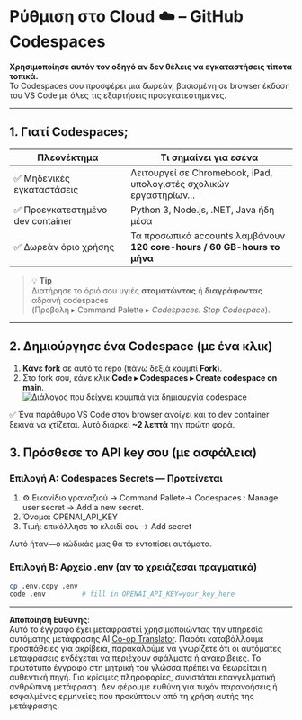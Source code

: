 <!--
CO_OP_TRANSLATOR_METADATA:
{
  "original_hash": "be9cef0460b3696ed5d8f6f8d2f64d45",
  "translation_date": "2025-08-26T16:55:35+00:00",
  "source_file": "00-course-setup/01-setup-cloud.md",
  "language_code": "el"
}
-->
# Ρύθμιση στο Cloud ☁️ – GitHub Codespaces

**Χρησιμοποίησε αυτόν τον οδηγό αν δεν θέλεις να εγκαταστήσεις τίποτα τοπικά.**  
Το Codespaces σου προσφέρει μια δωρεάν, βασισμένη σε browser έκδοση του VS Code με όλες τις εξαρτήσεις προεγκατεστημένες.

---

## 1.  Γιατί Codespaces;

| Πλεονέκτημα | Τι σημαίνει για εσένα |
|-------------|----------------------|
| ✅ Μηδενικές εγκαταστάσεις | Λειτουργεί σε Chromebook, iPad, υπολογιστές σχολικών εργαστηρίων… |
| ✅ Προεγκατεστημένο dev container | Python 3, Node.js, .NET, Java ήδη μέσα |
| ✅ Δωρεάν όριο χρήσης | Τα προσωπικά accounts λαμβάνουν **120 core-hours / 60 GB-hours το μήνα** |

> 💡 **Tip**  
> Διατήρησε το όριό σου υγιές **σταματώντας** ή **διαγράφοντας** αδρανή codespaces  
> (Προβολή ▸ Command Palette ▸ *Codespaces: Stop Codespace*).

---

## 2.  Δημιούργησε ένα Codespace (με ένα κλικ)

1. **Κάνε fork** σε αυτό το repo (πάνω δεξιά κουμπί **Fork**).  
2. Στο fork σου, κάνε κλικ **Code ▸ Codespaces ▸ Create codespace on main**.  
   ![Διάλογος που δείχνει κουμπιά για δημιουργία codespace](../../../00-course-setup/images/who-will-pay.webp)

✅ Ένα παράθυρο VS Code στον browser ανοίγει και το dev container ξεκινά να χτίζεται.
Αυτό διαρκεί **~2 λεπτά** την πρώτη φορά.

## 3. Πρόσθεσε το API key σου (με ασφάλεια)

### Επιλογή Α: Codespaces Secrets — Προτείνεται

1. ⚙️ Εικονίδιο γραναζιού -> Command Pallete-> Codespaces : Manage user secret -> Add a new secret.
2. Όνομα: OPENAI_API_KEY
3. Τιμή: επικόλλησε το κλειδί σου → Add secret

Αυτό ήταν—ο κώδικάς μας θα το εντοπίσει αυτόματα.

### Επιλογή Β: Αρχείο .env (αν το χρειάζεσαι πραγματικά)

```bash
cp .env.copy .env
code .env         # fill in OPENAI_API_KEY=your_key_here
```

---

**Αποποίηση Ευθύνης**:  
Αυτό το έγγραφο έχει μεταφραστεί χρησιμοποιώντας την υπηρεσία αυτόματης μετάφρασης AI [Co-op Translator](https://github.com/Azure/co-op-translator). Παρότι καταβάλλουμε προσπάθειες για ακρίβεια, παρακαλούμε να γνωρίζετε ότι οι αυτόματες μεταφράσεις ενδέχεται να περιέχουν σφάλματα ή ανακρίβειες. Το πρωτότυπο έγγραφο στη μητρική του γλώσσα πρέπει να θεωρείται η αυθεντική πηγή. Για κρίσιμες πληροφορίες, συνιστάται επαγγελματική ανθρώπινη μετάφραση. Δεν φέρουμε ευθύνη για τυχόν παρανοήσεις ή εσφαλμένες ερμηνείες που προκύπτουν από τη χρήση αυτής της μετάφρασης.